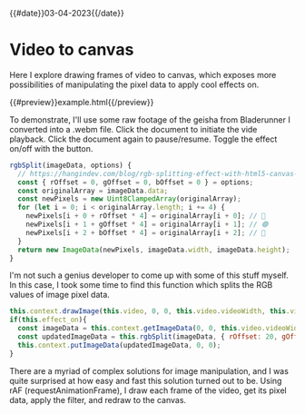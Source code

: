 {{#date}}03-04-2023{{/date}}
# Video to canvas
Here I explore drawing frames of video to canvas, which exposes more possibilities of manipulating the pixel data to apply cool effects on.

{{#preview}}example.html{{/preview}}

To demonstrate, I'll use some raw footage of the geisha from Bladerunner I converted into a .webm file. Click the document to initiate the vide playback. Click the document again to pause/resume. Toggle the effect on/off with the button.

```javascript
rgbSplit(imageData, options) {
  // https://hangindev.com/blog/rgb-splitting-effect-with-html5-canvas-and-javascript
  const { rOffset = 0, gOffset = 0, bOffset = 0 } = options;
  const originalArray = imageData.data;
  const newPixels = new Uint8ClampedArray(originalArray);
  for (let i = 0; i < originalArray.length; i += 4) {
    newPixels[i + 0 + rOffset * 4] = originalArray[i + 0]; // 🔴
    newPixels[i + 1 + gOffset * 4] = originalArray[i + 1]; // 🟢
    newPixels[i + 2 + bOffset * 4] = originalArray[i + 2]; // 🔵
  }
  return new ImageData(newPixels, imageData.width, imageData.height);
}
```

I'm not such a genius developer to come up with some of this stuff myself. In this case, I took some time to find this function which splits the RGB values of image pixel data.

```javascript
this.context.drawImage(this.video, 0, 0, this.video.videoWidth, this.video.videoHeight);
if(this.effect_on){
  const imageData = this.context.getImageData(0, 0, this.video.videoWidth, this.video.videoHeight);
  const updatedImageData = this.rgbSplit(imageData, { rOffset: 20, gOffset: -10, bOffset: 10 });
  this.context.putImageData(updatedImageData, 0, 0);
}
```

There are a myriad of complex solutions for image manipulation, and I was quite surprised at how easy and fast this solution turned out to be. Using rAF (requestAnimationFrame), I draw each frame of the video, get its pixel data, apply the filter, and redraw to the canvas.
